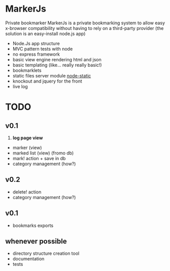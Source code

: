 MarkerJs
========

Private bookmarker
MarkerJs is a private bookmarking system to allow easy x-browser compatibility without having to rely on a third-party provider (the solution is an easy-install node.js app)

- Node.Js app structure
- MVC pattern tests with node
- no express framework
- basic view engine rendering html and json
- basic templating (like... really really basic!)
- bookmarklets
- static files server module [node-static](https://github.com/cloudhead/node-static)
- knockout and jquery for the front
- live log

TODO
====

v0.1
----
1. __log page view__
- marker (view)
- marked list (view) (fromo db)
- mark! action + save in db
- category management (how?)

v0.2
----
- delete! action
- category management (how?)

v0.1
----
- bookmarks exports

whenever possible
-----------------
- directory structure creation tool
- documentation
- tests